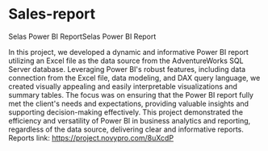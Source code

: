 # Sales-report
Selas Power BI ReportSelas Power BI Report

In this project, we developed a dynamic and informative Power BI report utilizing an Excel file as the data source from the AdventureWorks SQL Server database. Leveraging Power BI's robust features, including data connection from the Excel file, data modeling, and DAX query language, we created visually appealing and easily interpretable visualizations and summary tables. The focus was on ensuring that the Power BI report fully met the client's needs and expectations, providing valuable insights and supporting decision-making effectively. This project demonstrated the efficiency and versatility of Power BI in business analytics and reporting, regardless of the data source, delivering clear and informative reports.
Reports link: https://project.novypro.com/8uXcdP

